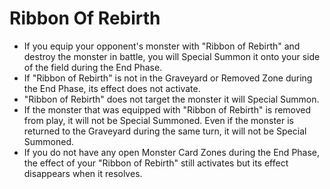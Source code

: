 # Ribbon Of Rebirth

*   If you equip your opponent's monster with "Ribbon of Rebirth" and destroy the monster in battle, you will Special Summon it onto your side of the field during the End Phase.
*   If "Ribbon of Rebirth" is not in the Graveyard or Removed Zone during the End Phase, its effect does not activate.
*   "Ribbon of Rebirth" does not target the monster it will Special Summon.
*   If the monster that was equipped with "Ribbon of Rebirth" is removed from play, it will not be Special Summoned. Even if the monster is returned to the Graveyard during the same turn, it will not be Special Summoned.
*   If you do not have any open Monster Card Zones during the End Phase, the effect of your "Ribbon of Rebirth" still activates but its effect disappears when it resolves.
